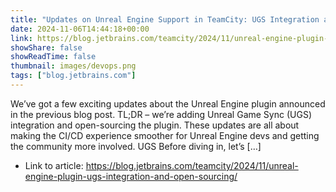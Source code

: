 ```yaml
---
title: "Updates on Unreal Engine Support in TeamCity: UGS Integration and Open-Sourcing the Plugin"
date: 2024-11-06T14:44:18+00:00
link: https://blog.jetbrains.com/teamcity/2024/11/unreal-engine-plugin-ugs-integration-and-open-sourcing/
showShare: false
showReadTime: false
thumbnail: images/devops.png
tags: ["blog.jetbrains.com"]
---
```

We’ve got a few exciting updates about the Unreal Engine plugin announced in the previous blog post. TL;DR – we’re adding Unreal Game Sync (UGS) integration and open-sourcing the plugin. These updates are all about making the CI/CD experience smoother for Unreal Engine devs and getting the community more involved. UGS Before diving in, let’s […]

- Link to article: https://blog.jetbrains.com/teamcity/2024/11/unreal-engine-plugin-ugs-integration-and-open-sourcing/